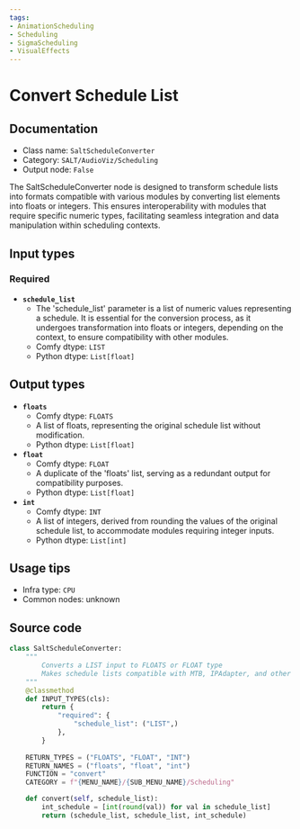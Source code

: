 ```yaml
---
tags:
- AnimationScheduling
- Scheduling
- SigmaScheduling
- VisualEffects
---
```


# Convert Schedule List
## Documentation
- Class name: `SaltScheduleConverter`
- Category: `SALT/AudioViz/Scheduling`
- Output node: `False`

The SaltScheduleConverter node is designed to transform schedule lists into formats compatible with various modules by converting list elements into floats or integers. This ensures interoperability with modules that require specific numeric types, facilitating seamless integration and data manipulation within scheduling contexts.
## Input types
### Required
- **`schedule_list`**
    - The 'schedule_list' parameter is a list of numeric values representing a schedule. It is essential for the conversion process, as it undergoes transformation into floats or integers, depending on the context, to ensure compatibility with other modules.
    - Comfy dtype: `LIST`
    - Python dtype: `List[float]`
## Output types
- **`floats`**
    - Comfy dtype: `FLOATS`
    - A list of floats, representing the original schedule list without modification.
    - Python dtype: `List[float]`
- **`float`**
    - Comfy dtype: `FLOAT`
    - A duplicate of the 'floats' list, serving as a redundant output for compatibility purposes.
    - Python dtype: `List[float]`
- **`int`**
    - Comfy dtype: `INT`
    - A list of integers, derived from rounding the values of the original schedule list, to accommodate modules requiring integer inputs.
    - Python dtype: `List[int]`
## Usage tips
- Infra type: `CPU`
- Common nodes: unknown


## Source code
```python
class SaltScheduleConverter:
    """
        Converts a LIST input to FLOATS or FLOAT type
        Makes schedule lists compatible with MTB, IPAdapter, and other modules that use false types.
    """
    @classmethod
    def INPUT_TYPES(cls):
        return {
            "required": {
                "schedule_list": ("LIST",)
            },
        }
    
    RETURN_TYPES = ("FLOATS", "FLOAT", "INT")
    RETURN_NAMES = ("floats", "float", "int")
    FUNCTION = "convert"
    CATEGORY = f"{MENU_NAME}/{SUB_MENU_NAME}/Scheduling"

    def convert(self, schedule_list):
        int_schedule = [int(round(val)) for val in schedule_list]
        return (schedule_list, schedule_list, int_schedule)

```
